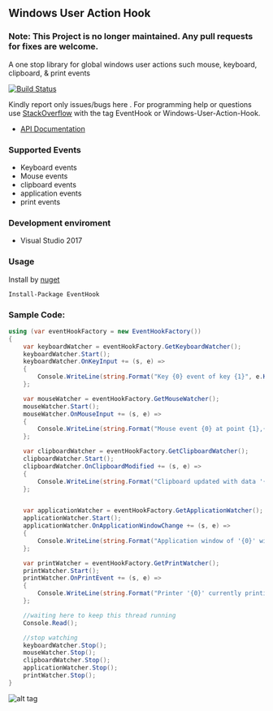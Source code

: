## Windows User Action Hook

### Note: This Project is no longer maintained. Any pull requests for fixes are welcome.

A one stop library for global windows user actions such mouse, keyboard, clipboard, &amp; print events

<a href="https://ci.appveyor.com/project/justcoding121/windows-user-action-hook">![Build Status](https://ci.appveyor.com/api/projects/status/htea647ukrgg4qcl?svg=true)</a>

Kindly report only issues/bugs here . For programming help or questions use [StackOverflow](http://stackoverflow.com/questions/tagged/windows-user-action-hook) with the tag EventHook or Windows-User-Action-Hook.

* [API Documentation](https://justcoding121.github.io/Windows-User-Action-Hook/api/EventHook.html)

### Supported Events

* Keyboard events
* Mouse events
* clipboard events
* application events
* print events

### Development enviroment

* Visual Studio 2017

### Usage

Install by [nuget](https://www.nuget.org/packages/EventHook)

    Install-Package EventHook

### Sample Code:

```csharp
using (var eventHookFactory = new EventHookFactory())
{
    var keyboardWatcher = eventHookFactory.GetKeyboardWatcher();
    keyboardWatcher.Start();
    keyboardWatcher.OnKeyInput += (s, e) =>
    {
        Console.WriteLine(string.Format("Key {0} event of key {1}", e.KeyData.EventType, e.KeyData.Keyname));
    };

    var mouseWatcher = eventHookFactory.GetMouseWatcher();
    mouseWatcher.Start();
    mouseWatcher.OnMouseInput += (s, e) =>
    {
        Console.WriteLine(string.Format("Mouse event {0} at point {1},{2}", e.Message.ToString(), e.Point.x, e.Point.y));
    };

    var clipboardWatcher = eventHookFactory.GetClipboardWatcher();
    clipboardWatcher.Start();
    clipboardWatcher.OnClipboardModified += (s, e) =>
    {
        Console.WriteLine(string.Format("Clipboard updated with data '{0}' of format {1}", e.Data, e.DataFormat.ToString()));
    };


    var applicationWatcher = eventHookFactory.GetApplicationWatcher();
    applicationWatcher.Start();
    applicationWatcher.OnApplicationWindowChange += (s, e) =>
    {
        Console.WriteLine(string.Format("Application window of '{0}' with the title '{1}' was {2}", e.ApplicationData.AppName, e.ApplicationData.AppTitle, e.Event));
    };

    var printWatcher = eventHookFactory.GetPrintWatcher();
    printWatcher.Start();
    printWatcher.OnPrintEvent += (s, e) =>
    {
        Console.WriteLine(string.Format("Printer '{0}' currently printing {1} pages.", e.EventData.PrinterName, e.EventData.Pages));
    };

    //waiting here to keep this thread running           
    Console.Read();

    //stop watching
    keyboardWatcher.Stop();
    mouseWatcher.Stop();
    clipboardWatcher.Stop();
    applicationWatcher.Stop();
    printWatcher.Stop();
}
```

![alt tag](https://raw.githubusercontent.com/justcoding121/Windows-User-Action-Hook/master/examples/EventHook.ConsoleApp.Example/Capture.PNG)
